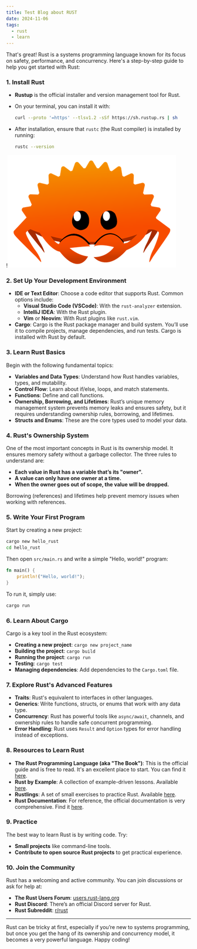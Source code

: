 ```yaml
---
title: Test Blog about RUST
date: 2024-11-06
tags:
  - rust
  - learn
---
```



That's great! Rust is a systems programming language known for its focus on safety, performance, and concurrency. Here's a step-by-step guide to help you get started with Rust:

### 1. **Install Rust**

- **Rustup** is the official installer and version management tool for Rust.
- On your terminal, you can install it with:
    
    ```bash
    curl --proto '=https' --tlsv1.2 -sSf https://sh.rustup.rs | sh
    ```
    
- After installation, ensure that `rustc` (the Rust compiler) is installed by running:
    
    ```bash
    rustc --version
    ```
    
!![Image Description](/images/PTQ2MCwzMDc.png)

### 2. **Set Up Your Development Environment**

- **IDE or Text Editor**: Choose a code editor that supports Rust. Common options include:
    - **Visual Studio Code (VSCode)**: With the `rust-analyzer` extension.
    - **IntelliJ IDEA**: With the Rust plugin.
    - **Vim** or **Neovim**: With Rust plugins like `rust.vim`.
- **Cargo**: Cargo is the Rust package manager and build system. You’ll use it to compile projects, manage dependencies, and run tests. Cargo is installed with Rust by default.

### 3. **Learn Rust Basics**

Begin with the following fundamental topics:

- **Variables and Data Types**: Understand how Rust handles variables, types, and mutability.
- **Control Flow**: Learn about if/else, loops, and match statements.
- **Functions**: Define and call functions.
- **Ownership, Borrowing, and Lifetimes**: Rust’s unique memory management system prevents memory leaks and ensures safety, but it requires understanding ownership rules, borrowing, and lifetimes.
- **Structs and Enums**: These are the core types used to model your data.

### 4. **Rust's Ownership System**

One of the most important concepts in Rust is its ownership model. It ensures memory safety without a garbage collector. The three rules to understand are:

- **Each value in Rust has a variable that’s its "owner".**
- **A value can only have one owner at a time.**
- **When the owner goes out of scope, the value will be dropped.**

Borrowing (references) and lifetimes help prevent memory issues when working with references.

### 5. **Write Your First Program**

Start by creating a new project:

```bash
cargo new hello_rust
cd hello_rust
```

Then open `src/main.rs` and write a simple "Hello, world!" program:

```rust
fn main() {
    println!("Hello, world!");
}
```

To run it, simply use:

```bash
cargo run
```

### 6. **Learn About Cargo**

Cargo is a key tool in the Rust ecosystem:

- **Creating a new project**: `cargo new project_name`
- **Building the project**: `cargo build`
- **Running the project**: `cargo run`
- **Testing**: `cargo test`
- **Managing dependencies**: Add dependencies to the `Cargo.toml` file.

### 7. **Explore Rust's Advanced Features**

- **Traits**: Rust's equivalent to interfaces in other languages.
- **Generics**: Write functions, structs, or enums that work with any data type.
- **Concurrency**: Rust has powerful tools like `async/await`, channels, and ownership rules to handle safe concurrent programming.
- **Error Handling**: Rust uses `Result` and `Option` types for error handling instead of exceptions.

### 8. **Resources to Learn Rust**

- **The Rust Programming Language (aka "The Book")**: This is the official guide and is free to read. It's an excellent place to start. You can find it [here](https://doc.rust-lang.org/book/).
- **Rust by Example**: A collection of example-driven lessons. Available [here](https://doc.rust-lang.org/stable/rust-by-example/).
- **Rustlings**: A set of small exercises to practice Rust. Available [here](https://github.com/rust-lang/rustlings).
- **Rust Documentation**: For reference, the official documentation is very comprehensive. Find it [here](https://doc.rust-lang.org/).

### 9. **Practice**

The best way to learn Rust is by writing code. Try:

- **Small projects** like command-line tools.
- **Contribute to open source Rust projects** to get practical experience.

### 10. **Join the Community**

Rust has a welcoming and active community. You can join discussions or ask for help at:

- **The Rust Users Forum**: [users.rust-lang.org](https://users.rust-lang.org/)
- **Rust Discord**: There’s an official Discord server for Rust.
- **Rust Subreddit**: [r/rust](https://www.reddit.com/r/rust/)

---

Rust can be tricky at first, especially if you’re new to systems programming, but once you get the hang of its ownership and concurrency model, it becomes a very powerful language. Happy coding!